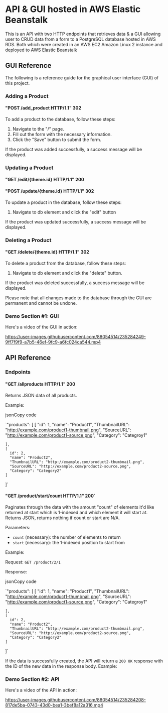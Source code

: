 API & GUI hosted in AWS Elastic Beanstalk
=============

This is an API with two HTTP endpoints that retrieves data & a GUI allowing user to CRUD data from a form to a PostgreSQL database hosted in AWS RDS. Both which were created in an AWS EC2 Amazon Linux 2 instance and deployed to AWS Elastic Beanstalk

GUI Reference
-------------

The following is a reference guide for the graphical user interface (GUI) of this project.

### Adding a Product

#### "POST /add_product HTTP/1.1" 302


To add a product to the database, follow these steps:

1.  Navigate to the "/" page.
2.  Fill out the form with the necessary information.
3.  Click the "Save" button to submit the form.

If the product was added successfully, a success message will be displayed.

### Updating a Product

#### "GET /edit/{theme.id} HTTP/1.1" 200 
#### "POST /update/{theme.id} HTTP/1.1" 302


To update a product in the database, follow these steps:

1.  Navigate to db element and click the "edit" button

If the product was updated successfully, a success message will be displayed. 


### Deleting a Product

#### "GET /delete/{theme.id} HTTP/1.1" 302

To delete a product from the database, follow these steps:

1.  Navigate to db element and click the "delete" button.

If the product was deleted successfully, a success message will be displayed. 

Please note that all changes made to the database through the GUI are permanent and cannot be undone.


### Demo Section #1: GUI

Here's a video of the GUI in action:

https://user-images.githubusercontent.com/88054514/235284249-9ff7f9f9-a7b5-46ef-9fc9-a6fc024ca544.mp4



API Reference
-------------

### Endpoints

#### "GET /allproducts HTTP/1.1" 200

Returns JSON data of all products.

Example:

jsonCopy code

`"products": [
    [
      "id": 1,
      "name": "Product1",
      "ThumbnailURL": "http://example.com/product1-thumbnail.png",
      "SourceURL": "http://example.com/product1-source.png",
      "Category": "Categroy1"
      
    ],
    [
      id": 2,
      "name": "Product2",
      "ThumbnailURL": "http://example.com/product2-thumbnail.png",
      "SourceURL": "http://example.com/product2-source.png",
      "Category": "Category2"
    ]
  ]`


#### "GET /product/start/count HTTP/1.1" 200`

Paginates through the data with the amount "count" of elements it'd like returned at start which is 1-indexed and which element it will start at. Returns JSON, returns nothing if count or start are N/A.

Parameters:

-   `count` (necessary): the number of elements to return
-   `start` (necessary): the 1-indexed position to start from 

Example:

Request: `GET /product/2/1`

Response:

jsonCopy code

`"products": [
    [
      "id": 1,
      "name": "Product1",
      "ThumbnailURL": "http://example.com/product1-thumbnail.png",
      "SourceURL": "http://example.com/product1-source.png",
      "Category": "Categroy1"
      
    ],
    [
      id": 2,
      "name": "Product2",
      "ThumbnailURL": "http://example.com/product2-thumbnail.png",
      "SourceURL": "http://example.com/product2-source.png",
      "Category": "Category2"
    ]
  ]`

If the data is successfully created, the API will return a `200 OK` response with the ID of the new data in the response body. Example:


### Demo Section #2: API

Here's a video of the API in action:


https://user-images.githubusercontent.com/88054514/235284208-817de5ba-0743-43d0-bea1-3bef8a12a316.mp4
